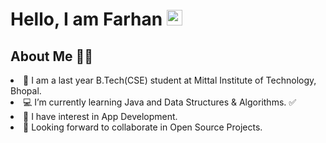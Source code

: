 <h1>Hello, I am Farhan  <img src="https://media.giphy.com/media/hvRJCLFzcasrR4ia7z/giphy.gif" width="25px"></h1>
<h2>About Me 👨‍🎓</h2>

<li> 👀 I am a last year B.Tech(CSE) student at Mittal Institute of Technology, Bhopal.</li>
<li> 💻 I’m currently learning Java and Data Structures & Algorithms. ✅</li>
<li> 💞 I have interest in App Development.</li>
<li> 🙌 Looking forward to collaborate in Open Source Projects.</li>



<!---
FarhAnonymous/FarhAnonymous is a ✨ special ✨ repository because its `README.md` (this file) appears on your GitHub profile.
You can click the Preview link to take a look at your changes.
--->

